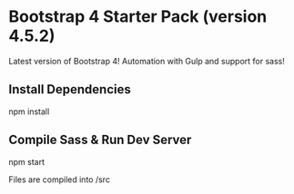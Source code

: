 # Bootstrap 4 Starter Pack (version 4.5.2)

Latest version of Bootstrap 4! Automation with Gulp and support for sass!

## Install Dependencies

npm install 

## Compile Sass & Run Dev Server

npm start

Files are compiled into /src
